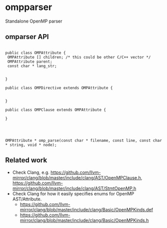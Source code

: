 # ompparser
Standalone OpenMP parser

## omparser API

```

public class OMPAttribute {
 OMPAttribute [] children; /* this could be other C/C++ vector */
 OMPAttribute parent;
 const char * lang_str;
   

}

public class OMPDirective extends OMPAttribute {


}

public class OMPClause extends OMPAttribute {

}




OMPAttribute * omp_parse(const char * filename, const line, const char * string, void * node);

```

## Related work
* Check Clang, e.g. https://github.com/llvm-mirror/clang/blob/master/include/clang/AST/OpenMPClause.h, https://github.com/llvm-mirror/clang/blob/master/include/clang/AST/StmtOpenMP.h
* Check Clang for how it easily specifies enums for OpenMP AST/Attribute. 
   * https://github.com/llvm-mirror/clang/blob/master/include/clang/Basic/OpenMPKinds.def
   * https://github.com/llvm-mirror/clang/blob/master/include/clang/Basic/OpenMPKinds.h


